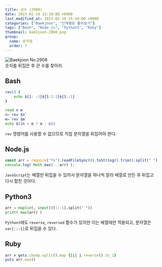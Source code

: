 ```yaml
---
title: 상수 (2908)
date: 2023-02-19 15:10:00 +0900
last_modified_at: 2023-02-19 15:10:00 +0900
categories: ["Baekjoon", "단계별로 풀어보기"]
tags: ["Bash", "Node.js", "Python3", "Ruby"]
thumbnail: baekjoon-2908.png
group:
  name: 문자열
  order: 7
---
```


![Baekjoon No.2908](baekjoon-2908.png)  
숫자를 뒤집은 후 큰 수를 찾아라.

## Bash
```bash
rev() {
	echo ${1: -1}${1:1:1}${1::1}
}

read n m
n=`rev $n`
m=`rev $m`
echo $((n < m ? m : n))
```
`rev` 명령어를 사용할 수 없으므로 직접 문자열을 뒤집어야 한다.

## Node.js
```javascript
const arr = require("fs").readFileSync(0).toString().trim().split(" ").map(x => x.split("").reverse().join("")*1);
console.log( Math.max(...arr) );
```
`JavaScript`는 배열만 뒤집을 수 있어서 문자열을 하나씩 잘라 배열로 만든 후 뒤집고 다시 합친 것이다.

## Python3
```python
arr = map(int, input()[::-1].split(" "))
print( max(arr) )
```
`Python3`에도 `reverse`, `reversed` 함수가 있지만 이는 배열에만 적용되고, 문자열은 `var[::-1]`로 뒤집을 수 있다.

## Ruby
```ruby
arr = gets.chomp.split().map {|i| i.reverse().to_i}
puts arr.max()
```
